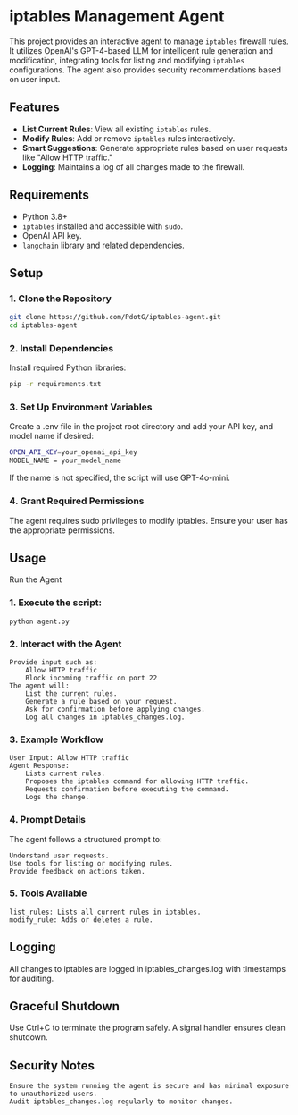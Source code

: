 # iptables Management Agent

This project provides an interactive agent to manage `iptables` firewall rules. It utilizes OpenAI's GPT-4-based LLM for intelligent rule generation and modification, integrating tools for listing and modifying `iptables` configurations. The agent also provides security recommendations based on user input.

## Features

- **List Current Rules**: View all existing `iptables` rules.
- **Modify Rules**: Add or remove `iptables` rules interactively.
- **Smart Suggestions**: Generate appropriate rules based on user requests like "Allow HTTP traffic."
- **Logging**: Maintains a log of all changes made to the firewall.

## Requirements

- Python 3.8+
- `iptables` installed and accessible with `sudo`.
- OpenAI API key.
- `langchain` library and related dependencies.

## Setup

### 1. Clone the Repository
```bash
git clone https://github.com/PdotG/iptables-agent.git
cd iptables-agent
```

### 2. Install Dependencies

Install required Python libraries:

```bash
pip -r requirements.txt
```

### 3. Set Up Environment Variables

Create a .env file in the project root directory and add your API key, and model name if desired:

```bash
OPEN_API_KEY=your_openai_api_key
MODEL_NAME = your_model_name
```
If the name is not specified, the script will use GPT-4o-mini.

### 4. Grant Required Permissions

The agent requires sudo privileges to modify iptables. Ensure your user has the appropriate permissions.
## Usage
Run the Agent

### 1. Execute the script:

    python agent.py

### 2. Interact with the Agent

    Provide input such as:
        Allow HTTP traffic
        Block incoming traffic on port 22
    The agent will:
        List the current rules.
        Generate a rule based on your request.
        Ask for confirmation before applying changes.
        Log all changes in iptables_changes.log.

### 3. Example Workflow

    User Input: Allow HTTP traffic
    Agent Response:
        Lists current rules.
        Proposes the iptables command for allowing HTTP traffic.
        Requests confirmation before executing the command.
        Logs the change.

### 4. Prompt Details

The agent follows a structured prompt to:

    Understand user requests.
    Use tools for listing or modifying rules.
    Provide feedback on actions taken.

### 5. Tools Available

    list_rules: Lists all current rules in iptables.
    modify_rule: Adds or deletes a rule.

## Logging

All changes to iptables are logged in iptables_changes.log with timestamps for auditing.
## Graceful Shutdown

Use Ctrl+C to terminate the program safely. A signal handler ensures clean shutdown.
## Security Notes

    Ensure the system running the agent is secure and has minimal exposure to unauthorized users.
    Audit iptables_changes.log regularly to monitor changes.

